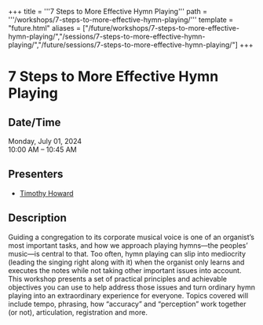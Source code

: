 +++
title = '''7 Steps to More Effective Hymn Playing'''
path = '''/workshops/7-steps-to-more-effective-hymn-playing/'''
template = "future.html"
aliases = ["/future/workshops/7-steps-to-more-effective-hymn-playing/","/sessions/7-steps-to-more-effective-hymn-playing/","/future/sessions/7-steps-to-more-effective-hymn-playing/"]
+++

<h1>7 Steps to More Effective Hymn Playing</h1>

<h2>Date/Time</h2>
<p>Monday, July 01, 2024<br>
10:00 AM – 10:45 AM</p>
<h2>Presenters</h2>
<ul>
<li><a href="/presenters/timothy-howard/">Timothy Howard</a></li>
</ul>
<h2>Description</h2>

Guiding a congregation to its corporate musical voice is one of an organist’s most important tasks, and how we approach playing hymns—the peoples’ music—is central to that. Too often, hymn playing can slip into mediocrity (leading the singing right along with it) when the organist only learns and executes the notes while not taking other important issues into account. This workshop presents a set of practical principles and achievable objectives you can use to help address those issues and turn ordinary hymn playing into an extraordinary experience for everyone. Topics covered will include tempo, phrasing, how “accuracy” and “perception” work together (or not), articulation, registration and more.


